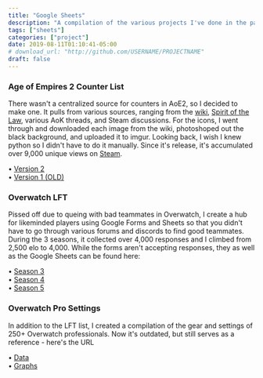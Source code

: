 ```yaml
---
title: "Google Sheets"
description: "A compilation of the various projects I've done in the past couple years through Google Sheets"
tags: ["sheets"]
categories: ["project"]
date: 2019-08-11T01:10:41-05:00
# download_url: "http://github.com/USERNAME/PROJECTNAME"
draft: false
---
```




### Age of Empires 2 Counter List
There wasn't a centralized source for counters in AoE2, so I decided to make one. It pulls from various sources, ranging from the [wiki](https://ageofempires.fandom.com/wiki/Age_of_Empires_II:Portal), [Spirit of the Law](https://www.youtube.com/channel/UChzLZJo-SxuPHz-oYKAIC_g), various AoK threads, and Steam discussions. For the icons, I went through and downloaded each image from the wiki, photoshoped out the black background, and uploaded it to imgur. Looking back, I wish I knew python so I didn't have to do it manually. Since it's release, it's accumulated over 9,000 unique views on [Steam](https://steamcommunity.com/sharedfiles/filedetails/?id=773136659).

• [Version 2](https://docs.google.com/spreadsheets/d/1XMFVhx-bJQJ3PbZEbJ4C4Bpw1CY5dKFiE6sr9MWpJME/edit#gid=0)<br>
• [Version 1 (OLD)](https://docs.google.com/spreadsheets/d/1KxvvBX3nQ1NuGbmSxZ4XUMSYzHcGjvrZMze6RkGcpIQ/edit#gid=0)

### Overwatch LFT 
Pissed off due to queing with bad teammates in Overwatch, I create a hub for likeminded players using Google Forms and Sheets so that you didn't have to go through various forums and discords to find good teammates. During the 3 seasons, it collected over 4,000 responses and I climbed from 2,500 elo to 4,000. While the forms aren't accepting responses, they as well as the Google Sheets can be found here:

• [Season 3](https://drive.google.com/drive/folders/0B5wbh_M5dB_8TWN6VHVfdFZBZVE)<br>
• [Season 4](https://drive.google.com/drive/folders/0B5wbh_M5dB_8dkJLMHdCZW9nUTQ)<br>
• [Season 5](https://drive.google.com/drive/folders/0B5wbh_M5dB_8YTlXT3RtRUg3czQ)

### Overwatch Pro Settings
In addition to the LFT list, I created a compilation of the gear and settings of 250+ Overwatch professionals. Now it's outdated, but still serves as a reference - here's the URL

• [Data](https://docs.google.com/spreadsheets/d/1M_G1kxlnm7gOZ4JPYd8ktbnLf1Z586dqAU5jAfVuv4g/edit#gid=0)<br>
• [Graphs](https://docs.google.com/spreadsheets/d/1M_G1kxlnm7gOZ4JPYd8ktbnLf1Z586dqAU5jAfVuv4g/edit#gid=689550776)
